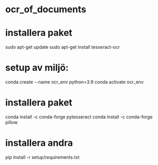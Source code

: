 # ocr_of_documents

# installera paket
sudo apt-get update
sudo apt-get install tesseract-ocr

# setup av miljö:
conda create --name ocr_env python=3.9
conda activate ocr_env

# installera paket
conda install -c conda-forge pytesseract
conda install -c conda-forge pillow


# installera andra
pip install -r setup/requirements.txt





